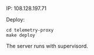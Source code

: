 IP: 108.128.197.71

Deploy:

```
cd telemetry-proxy
make deploy
```

The server runs with supervisord.
